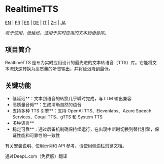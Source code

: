 # RealtimeTTS

[EN](../en/index.md) | [FR](../fr/index.md) | [ES](../es/index.md) | [DE](../de/index.md) | [IT](../it/index.md) | [ZH](../zh/index.md) | [JA](../ja/index.md)

*易于使用、低延迟、适用于实时应用的文本到语音库*。

## 项目简介

RealtimeTTS 是专为实时应用设计的最先进的文本转语音（TTS）库。它能将文本流快速转换为高质量的听觉输出，并将延迟降到最低。

## 关键功能

- 低延迟**：文本到语音的转换几乎瞬时完成，与 LLM 输出兼容
- 高质量音频**：生成清晰自然的语音
- 支持多种 TTS 引擎**：支持 OpenAI TTS、Elevenlabs、Azure Speech Services、Coqui TTS、gTTS 和 System TTS
- 多种语言**
- 稳定可靠**：通过后备机制确保持续运行，在出现中断时切换到替代引擎，保证性能和可靠性的一致性

有关安装说明、使用示例和 API 参考，请使用侧边栏浏览文档。


通过DeepL.com（免费版）翻译